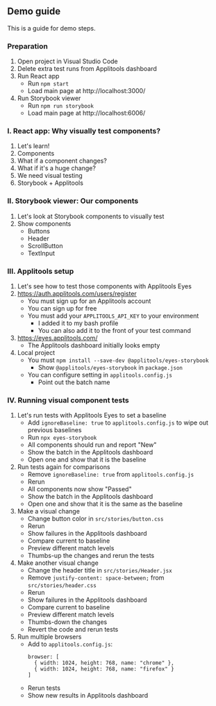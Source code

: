 ## Demo guide

This is a guide for demo steps.


### Preparation

1. Open project in Visual Studio Code
2. Delete extra test runs from Applitools dashboard
3. Run React app
   * Run `npm start`
   * Load main page at http://localhost:3000/
4. Run Storybook viewer
   * Run `npm run storybook`
   * Load main page at http://localhost:6006/


### I. React app: Why visually test components?

1. Let's learn!
2. Components
3. What if a component changes?
4. What if it's a huge change?
5. We need visual testing
6. Storybook + Applitools


### II. Storybook viewer: Our components

1. Let's look at Storybook components to visually test
2. Show components
   * Buttons
   * Header
   * ScrollButton
   * TextInput


### III. Applitools setup

1. Let's see how to test those components with Applitools Eyes
2. https://auth.applitools.com/users/register
   * You must sign up for an Applitools account
   * You can sign up for free
   * You must add your `APPLITOOLS_API_KEY` to your environment
     * I added it to my bash profile
     * You can also add it to the front of your test command
3. https://eyes.applitools.com/
   * The Applitools dashboard initially looks empty
4. Local project
   * You must `npm install --save-dev @applitools/eyes-storybook`
     * Show `@applitools/eyes-storybook` in `package.json`
   * You can configure setting in `applitools.config.js`
     * Point out the batch name

### IV. Running visual component tests

1. Let's run tests with Applitools Eyes to set a baseline
   * Add `ignoreBaseline: true` to `applitools.config.js` to wipe out previous baselines
   * Run `npx eyes-storybook`
   * All components should run and report "New"
   * Show the batch in the Applitools dashboard
   * Open one and show that it is the baseline
2. Run tests again for comparisons
   * Remove `ignoreBaseline: true` from `applitools.config.js`
   * Rerun
   * All components now show "Passed"
   * Show the batch in the Applitools dashboard
   * Open one and show that it is the same as the baseline
3. Make a visual change
   * Change button color in `src/stories/button.css`
   * Rerun
   * Show failures in the Applitools dashboard
   * Compare current to baseline
   * Preview different match levels
   * Thumbs-up the changes and rerun the tests
4. Make another visual change
   * Change the header title in `src/stories/Header.jsx`
   * Remove `justify-content: space-between;` from `src/stories/header.css`
   * Rerun
   * Show failures in the Applitools dashboard
   * Compare current to baseline
   * Preview different match levels
   * Thumbs-down the changes
   * Revert the code and rerun tests
5. Run multiple browsers
   * Add to `applitools.config.js`:
     ```
     browser: [
       { width: 1024, height: 768, name: "chrome" },
       { width: 1024, height: 768, name: "firefox" }
     ]
     ```
   * Rerun tests
   * Show new results in Applitools dashboard
